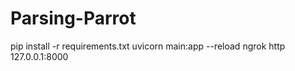 # Parsing-Parrot
pip install -r requirements.txt
uvicorn main:app --reload
ngrok http 127.0.0.1:8000
